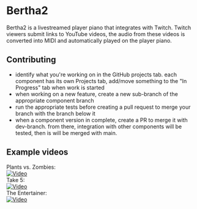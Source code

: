 # Bertha2

Bertha2 is a livestreamed player piano that integrates with Twitch. Twitch viewers submit links to YouTube videos, the audio from these videos is converted into MIDI and automatically played on the player piano.

## Contributing

* identify what you're working on in the GitHub projects tab. each component has its own Projects tab, add/move something to the "In Progress" tab when work is started
* when working on a new feature, create a new sub-branch of the appropriate component branch
* run the appropriate tests before creating a pull request to merge your branch with the branch below it
* when a component version in complete, create a PR to merge it with dev-branch. from there, integration with other components will be tested, then is will be merged with main.

## Example videos
Plants vs. Zombies:  
[![Video](https://i9.ytimg.com/vi/zee0DOZKW70/mqdefault.jpg?sqp=CLzY2JgG&rs=AOn4CLBLEUf_eMGk2UfpHVegbcczMtLt3w)](https://youtube.com/shorts/zee0DOZKW70?feature=share)  
Take 5:  
[![Video](https://i9.ytimg.com/vi/vYvGbFORp4I/mqdefault.jpg?sqp=CLzY2JgG&rs=AOn4CLCWPTwMBLkz1__RQJVTjdCZS_Ziyg)](https://youtube.com/shorts/vYvGbFORp4I?feature=share)  
The Entertainer:  
[![Video](https://i9.ytimg.com/vi/F5GEH_fH9CI/mqdefault.jpg?sqp=CLzY2JgG&rs=AOn4CLBZwZ-SCxcLkY0vrv6uGxhPSHo0nQ)](https://youtube.com/shorts/F5GEH_fH9CI?feature=share)  


